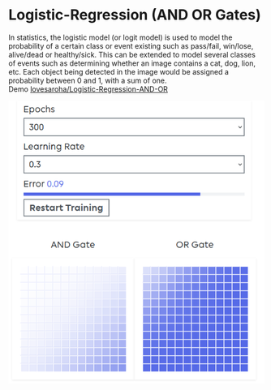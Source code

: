 # Logistic-Regression (AND OR Gates)
In statistics, the logistic model (or logit model) is used to model the probability of a certain class or event existing such as pass/fail, win/lose, alive/dead or healthy/sick. This can be extended to model several classes of events such as determining whether an image contains a cat, dog, lion, etc. Each object being detected in the image would be assigned a probability between 0 and 1, with a sum of one.<br>
Demo [lovesaroha/Logistic-Regression-AND-OR](https://ml.lovesaroha.com/Logistic-Regression-AND-OR)

![game](https://raw.githubusercontent.com/lovesaroha/gimages/main/15.png)


